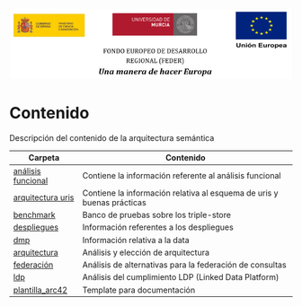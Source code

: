 ![](./img/logos_feder.png)

# Contenido

Descripción del contenido de la arquitectura semántica

|Carpeta                                                            | Contenido                                                              |
| ----------------------------------------------------------------- | ---------------------------------------------------------------------- |
| [análisis funcional](./analisis_funcional)                        | Contiene la información referente al análisis funcional                |
| [arquitectura uris](./arquitectura_uris)                          | Contiene la información relativa al esquema de uris y buenas prácticas |
| [benchmark](./benchmark)                                          | Banco de pruebas sobre los triple-store                                |
| [despliegues](./despliegues)                                      | Información referentes a los despliegues                               |
| [dmp](./dmp)                                                      | Información relativa a la data                                         |
| [arquitectura](./documento_arquitectura)                          | Análisis y elección de arquitectura                                    |
| [federación](./federación)                                        | Análisis de alternativas para la federación de consultas               |
| [ldp](./ldp)                                                      | Análisis del cumplimiento LDP (Linked Data Platform)                   |
| [plantilla_arc42](./plantilla_arc42)                              | Template para documentación                                            |